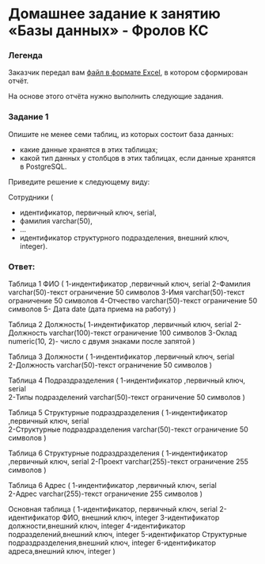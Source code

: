 # Домашнее задание к занятию «Базы данных» - Фролов КС

### Легенда

Заказчик передал вам [файл в формате Excel](https://github.com/logy-code/sdb-homeworks/blob/main/resources/hw-12-1.xlsx), в котором сформирован отчёт. 

На основе этого отчёта нужно выполнить следующие задания.

### Задание 1

Опишите не менее семи таблиц, из которых состоит база данных:

- какие данные хранятся в этих таблицах;
- какой тип данных у столбцов в этих таблицах, если данные хранятся в PostgreSQL.

Приведите решение к следующему виду:

Сотрудники (

- идентификатор, первичный ключ, serial,
- фамилия varchar(50),
- ...
- идентификатор структурного подразделения, внешний ключ, integer).

### Ответ:
Таблица 1 ФИО (
	1-индентификатор ,первичный ключ, serial 
	2-Фамилия varchar(50)-текст ограничение 50 символов
	3-Имя varchar(50)-текст ограничение 50 символов
	4-Отчество varchar(50)-текст ограничение 50 символов
	5- Дата date (дата приема на работу)
)

Таблица 2 Должность(
	1-индентификатор ,первичный ключ, serial 
	2-Должность varchar(100)-текст ограничение 100 символов
	3-Оклад numeric(10, 2)- число с двумя знаками после запятой
)

Таблица 3 Должности (
	1-индентификатор ,первичный ключ, serial  
	2-Должность varchar(50)-текст ограничение 50 символов
)

Таблица 4 Подраздразделения (
	1-индентификатор ,первичный ключ, serial  
	2-Типы подразделений varchar(50)-текст ограничение 50 символов
)

Таблица 5 Структурные подраздразделения (
	1-индентификатор ,первичный ключ, serial  
	2-Структурные подраздразделения varchar(50)-текст ограничение 50 символов
)


Таблица 6 Структурные подраздразделения (
	1-индентификатор ,первичный ключ, serial 
	2-Проект varchar(255)-текст ограничение 255 символов
)

Таблица 6 Адрес (
	1-индентификатор ,первичный ключ, serial  
	2-Адрес varchar(255)-текст ограничение 255 символов
)

Основная таблица ( 
	1-идентификатор, первичный ключ, serial
    2-идентификатор ФИО, внешний ключ, integer
	3-идентификатор должности,внешний ключ, integer
	4-идентификатор подразделений,внешний ключ, integer
	5-идентификатор Структурные подраздразделения,внешний ключ, integer
	6-идентификатор адреса,внешний ключ, integer
)

